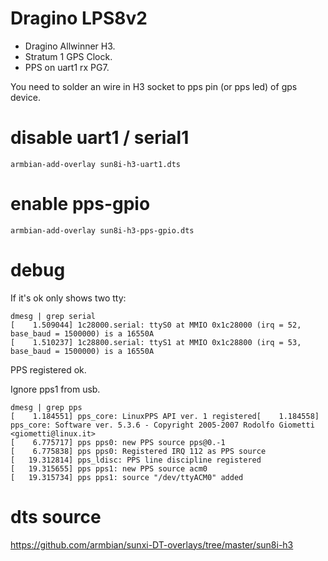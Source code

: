# Dragino LPS8v2

- Dragino Allwinner H3.
- Stratum 1 GPS Clock.
- PPS on uart1 rx PG7.

You need to solder an wire in H3 socket to pps pin (or pps led) of gps device.

# disable uart1 / serial1

```
armbian-add-overlay sun8i-h3-uart1.dts
```
# enable pps-gpio 

```
armbian-add-overlay sun8i-h3-pps-gpio.dts
```

# debug

If it's ok only shows two tty:

```
dmesg | grep serial
[    1.509044] 1c28000.serial: ttyS0 at MMIO 0x1c28000 (irq = 52, base_baud = 1500000) is a 16550A
[    1.510237] 1c28800.serial: ttyS1 at MMIO 0x1c28800 (irq = 53, base_baud = 1500000) is a 16550A
```

PPS registered ok.

Ignore pps1 from usb.
```
dmesg | grep pps
[    1.184551] pps_core: LinuxPPS API ver. 1 registered[    1.184558] pps_core: Software ver. 5.3.6 - Copyright 2005-2007 Rodolfo Giometti <giometti@linux.it>
[    6.775717] pps pps0: new PPS source pps@0.-1
[    6.775838] pps pps0: Registered IRQ 112 as PPS source
[   19.312814] pps_ldisc: PPS line discipline registered
[   19.315655] pps pps1: new PPS source acm0
[   19.315734] pps pps1: source "/dev/ttyACM0" added
```

# dts source

https://github.com/armbian/sunxi-DT-overlays/tree/master/sun8i-h3


